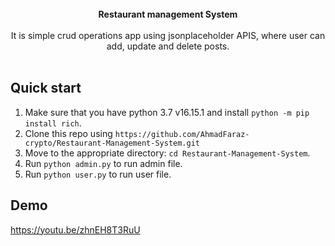 <br />

<div align="center"><strong>Restaurant management System</strong></div>
<br />
<div align="center">It is simple crud operations app using jsonplaceholder APIS, where user can add, update and delete posts.</div>

<br />


## Quick start


1.  Make sure that you have python 3.7 v16.15.1 and install `python -m pip install rich`.
2.  Clone this repo using `https://github.com/AhmadFaraz-crypto/Restaurant-Management-System.git`
3.  Move to the appropriate directory: `cd Restaurant-Management-System`.<br />
4.  Run `python admin.py` to run admin file.
6.  Run `python user.py` to run user file.

## Demo

https://youtu.be/zhnEH8T3RuU
